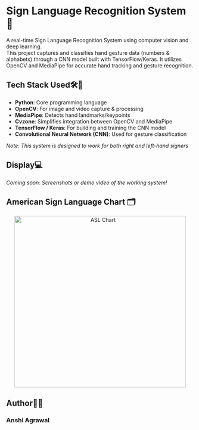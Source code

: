 # Sign Language Recognition System 👋
<p >
A real-time Sign Language Recognition System using computer vision and deep learning.<br>
This project captures and classifies hand gesture data (numbers & alphabets) through a CNN model built with TensorFlow/Keras. It utilizes OpenCV and MediaPipe for accurate hand tracking and gesture recognition.
</p>

## Tech Stack Used🛠️👾
- **Python**: Core programming language
- **OpenCV**: For image and video capture & processing
- **MediaPipe**: Detects hand landmarks/keypoints
- **Cvzone**: Simplifies integration between OpenCV and MediaPipe
- **TensorFlow / Keras**: For building and training the CNN model
- **Convolutional Neural Network (CNN)**: Used for gesture classification 

*Note: This system is designed to work for both right and left-hand signers*

## Display💻
*Coming soon: Screenshots or demo video of the working system!*

## American Sign Language Chart 🗂️
<p align="center">
<img src="Sign-Language-Recognition-System\American Sign Language Chart.jpg" alt="ASL Chart" width="460"/> </p>

## Author👩‍💻
### **Anshi Agrawal**